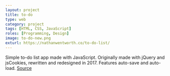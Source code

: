 ```yaml
---
layout: project
title: to-do
type: web
category: project
tags: [HTML, CSS, JavaScript]
roles: [Programming, Design]
image: to-do-new.png
exturl: https://nathanwentworth.co/to-do-list/
---
```

Simple to-do list app made with JavaScript. Originally made with jQuery and jsCookies, rewritten and redesigned in 2017. Features auto-save and auto-load. [Source](https://github.com/nathanwentworth/to-do-list)